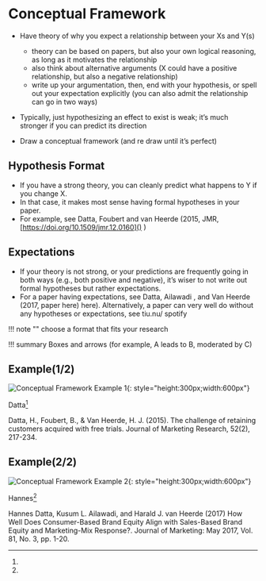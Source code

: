 # Conceptual Framework

* Have theory of why you expect a relationship between your Xs and Y(s)
    * theory can be based on papers, but also your own logical reasoning, as long as it motivates the         relationship
    * also think about alternative arguments (X could have a positive relationship, but also a negative      relationship)
    * write up your argumentation, then, end with your hypothesis, or spell out your expectation explicitly (you can also admit the relationship can go in two ways)

* Typically, just hypothesizing an effect to exist is weak; it’s much stronger if you can predict its direction
* Draw a conceptual framework (and re draw until it’s perfect)



## Hypothesis Format

* If you have a strong theory, you can cleanly predict what happens to
Y if you change X.
* In that case, it makes most sense having formal hypotheses in your
paper.
* For example, see Datta, Foubert and van Heerde (2015, JMR, [https://doi.org/10.1509/jmr.12.0160]() )


## Expectations

   * If your theory is not strong, or your predictions are frequently going
       in both ways (e.g., both positive and negative), it’s wiser to not write
       out formal hypotheses but rather expectations.
   * For a paper having expectations, see Datta, Ailawadi , and Van
      Heerde (2017, paper here) here). Alternatively, a paper can very well do
      without any hypotheses or expectations, see tiu.nu/ spotify

!!! note ""
   choose a format that fits your research


!!! summary
    Boxes and arrows (for example, A leads to B, moderated by C)


## Example(1/2)

![Conceptual Framework Example 1](/assets/Conceptual_framework_eg1.png){: style="height:300px;width:600px"}

Datta[^1] 

[^1]:
Datta, H., Foubert, B., & Van Heerde, H. J. (2015). The challenge of retaining customers acquired with free trials. Journal of Marketing Research, 52(2), 217-234.


## Example(2/2)

![Conceptual Framework Example 2](/assets/Conceptual_framework_eg2.png){: style="height:300px;width:600px"}

Hannes[^2] 
[^2]:
Hannes Datta, Kusum L. Ailawadi, and Harald J. van Heerde (2017) How Well Does Consumer-Based Brand Equity Align with Sales-Based Brand Equity and Marketing-Mix Response?. Journal of Marketing: May 2017, Vol. 81, No. 3, pp. 1-20.



